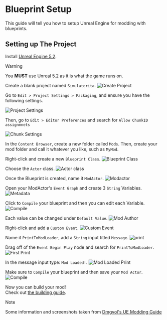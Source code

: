 # Blueprint Setup
This guide will tell you how to setup Unreal Engine for modding with blueprints.

## Setting up The Project
Install [Unreal Engine 5.2](https://www.unrealengine.com/download).
> [!WARNING]
> You **MUST** use Unreal 5.2 as it is what the game runs on.

Create a blank project named `Simulatorita`.
![Create Project](../media/create_project.png)

Go to `Edit > Project Settings > Packaging`, and ensure you have the following settings.

<!-- Probably Redundant due to screenshot -->
<!-- | Setting                    | State    |
|----------------------------|----------|
| Use Pak File               | Enabled  |
| Use to Store               | Enabled  |
| Generate Chunks            | Enabled  |
| Share Material Shader Code | Disabled |
| Allow ChunkID assignmnets  | Enabled  | -->

![Project Settings](../media/project_settings.png)

Then, go to `Edit > Editor Preferences` and search for `Allow ChunkID assignmnets`

![Chunk Settings](../media/chunk_settings.png)

In the `Content Browser`, create a new folder called `Mods`.
Then, create your mod folder and call it whatever you like, such as `MyMod`.

Right-click and create a new `Blueprint Class`.
![Blueprint Class](../media/blueprint_class.png)

Choose the `Actor` class.
![Actor class](../media/actor_class.png)

Once the Blueprint is created, name it `ModActor`.
![Modactor](../media/modactor.png)

Open your ModActor's `Event Graph` and create 3 `String` Variables.
![Metadata](../media/metadata.png)

Click to `Compile` your blueprint and then you can edit each Variable.
![Compile](../media/compile.png)

Each value can be changed under `Default Value`.
![Mod Author](../media/mod_author.png)

Right-click and add a `Custom Event`.
![Custom Event](../media/custom_event.png)

Name it `PrintToModLoader`, add a `String` input titled `Message`.
![print](../media/print.png)

Drag off of the `Event Begin Play` node and search for `PrintToModLoader`.
![First Print](../media/first_print.png)

In the message input type: `Mod Loaded!`.
![Mod Loaded Print](../media/mod_loaded_print.png)

Make sure to `Compile` your blueprint and then save your `Mod Actor`.
![Compile](../media/compile.png)

Now you can build your mod!  
Check out [the building guide](/blueprint-modding/building-mods).

> [!NOTE]
> Some information and screenshots taken from [Dmgvol's UE Modding Guide](https://github.com/Dmgvol/UE_Modding/)
